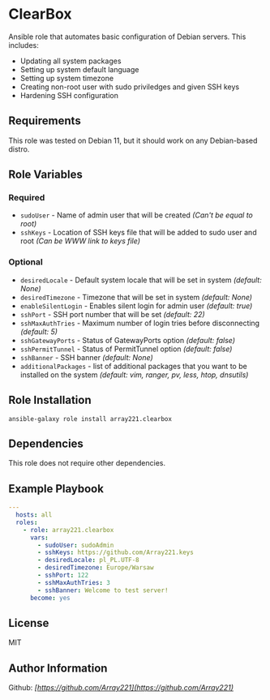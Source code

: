ClearBox
========

Ansible role that automates basic configuration of Debian servers. This includes:
- Updating all system packages
- Setting up system default language
- Setting up system timezone
- Creating non-root user with sudo priviledges and given SSH keys
- Hardening SSH configuration

Requirements
------------

This role was tested on Debian 11, but it should work on any Debian-based distro.

Role Variables
--------------

### Required

- `sudoUser` - Name of admin user that will be created *(Can't be equal to root)*
- `sshKeys` - Location of SSH keys file that will be added to sudo user and root *(Can be WWW link to keys file)*

### Optional

- `desiredLocale` - Default system locale that will be set in system *(default: None)*
- `desiredTimezone` - Timezone that will be set in system *(default: None)*
- `enableSilentLogin` - Enables silent login for admin user *(default: true)*
- `sshPort` - SSH port number that will be set *(default: 22)*
- `sshMaxAuthTries` - Maximum number of login tries before disconnecting *(default: 5)*
- `sshGatewayPorts` - Status of GatewayPorts option *(default: false)*
- `sshPermitTunnel` - Status of PermitTunnel option *(default: false)*
- `sshBanner` - SSH banner *(default: None)*
- `additionalPackages` - list of additional packages that you want to be installed on the system *(default: vim, ranger, pv, less, htop, dnsutils)*

Role Installation
-----------------
```shell
ansible-galaxy role install array221.clearbox
```

Dependencies
------------

This role does not require other dependencies.

Example Playbook
----------------

```yaml
---
  hosts: all
  roles:
    - role: array221.clearbox
      vars:
        - sudoUser: sudoAdmin
        - sshKeys: https://github.com/Array221.keys
        - desiredLocale: pl_PL.UTF-8
        - desiredTimezone: Europe/Warsaw
        - sshPort: 122
        - sshMaxAuthTries: 3
        - sshBanner: Welcome to test server!
      become: yes
```

License
-------

MIT

Author Information
------------------

Github: *[https://github.com/Array221](https://github.com/Array221)*
